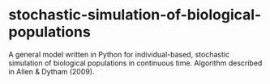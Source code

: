 # stochastic-simulation-of-biological-populations
A general model written in Python for individual-based, stochastic simulation of biological populations in continuous time. Algorithm described in Allen &amp; Dytham (2009).
